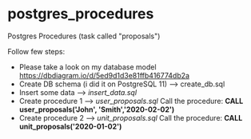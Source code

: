 # postgres_procedures
Postgres Procedures (task called "proposals")

Follow few steps:
* Please take a look on my database model
https://dbdiagram.io/d/5ed9d1d3e81ffb416774db2a
* Create DB schema (i did it on PostgreSQL 11) --> create_db.sql
* Insert some data --> _insert_data.sql_
* Create procedure 1 --> _user_proposals.sql_ 
  Call the procedure:
  __CALL user_proposals('John', 'Smith','2020-02-02')__
* Create procedure 2 --> _unit_proposals.sql_
  Call the procedure:
  __CALL unit_proposals('2020-01-02')__
